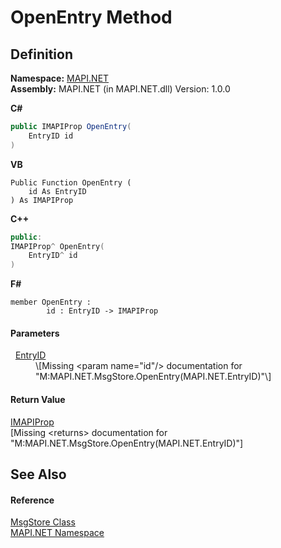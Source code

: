 # OpenEntry Method




## Definition
**Namespace:** <a href="5bef4637-66f8-16d4-e5f4-4d0da57a1538.md">MAPI.NET</a>  
**Assembly:** MAPI.NET (in MAPI.NET.dll) Version: 1.0.0

**C#**
``` C#
public IMAPIProp OpenEntry(
	EntryID id
)
```
**VB**
``` VB
Public Function OpenEntry ( 
	id As EntryID
) As IMAPIProp
```
**C++**
``` C++
public:
IMAPIProp^ OpenEntry(
	EntryID^ id
)
```
**F#**
``` F#
member OpenEntry : 
        id : EntryID -> IMAPIProp 
```



#### Parameters
<dl><dt>  <a href="db2ff999-cb6d-b06d-47cc-55b8797d7482.md">EntryID</a></dt><dd>\[Missing &lt;param name="id"/&gt; documentation for "M:MAPI.NET.MsgStore.OpenEntry(MAPI.NET.EntryID)"\]</dd></dl>

#### Return Value
<a href="a20f5817-5533-814e-fd1d-0d3a9179b1b4.md">IMAPIProp</a>  
\[Missing &lt;returns&gt; documentation for "M:MAPI.NET.MsgStore.OpenEntry(MAPI.NET.EntryID)"\]

## See Also


#### Reference
<a href="6f2a2863-4894-51bc-e286-04b5a90167ef.md">MsgStore Class</a>  
<a href="5bef4637-66f8-16d4-e5f4-4d0da57a1538.md">MAPI.NET Namespace</a>  
